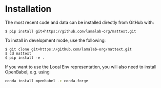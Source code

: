# Installation


The most recent code and data can be installed directly from GitHub with:


```shell
$ pip install git+https://github.com/lamalab-org/mattext.git
```

To install in development mode, use the following:

```shell
$ git clone git+https://github.com/lamalab-org/mattext.git
$ cd mattext
$ pip install -e .
```


If you want to use the Local Env representation, you will also need to install OpenBabel, e.g. using 

```bash 
conda install openbabel -c conda-forge
```
